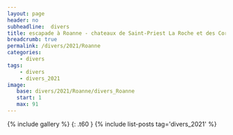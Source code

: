 ```yaml
---
layout: page
header: no
subheadline:  divers
title: escapade à Roanne - chateaux de Saint-Priest La Roche et des Cornes d'Urfé
breadcrumb: true
permalink: /divers/2021/Roanne
categories:
    - divers
tags:
    - divers
    - divers_2021
image:
   base: divers/2021/Roanne/divers_Roanne
   start: 1
   max: 91
---
```

{% include gallery %}
{: .t60 }
{% include list-posts tag='divers_2021' %}
